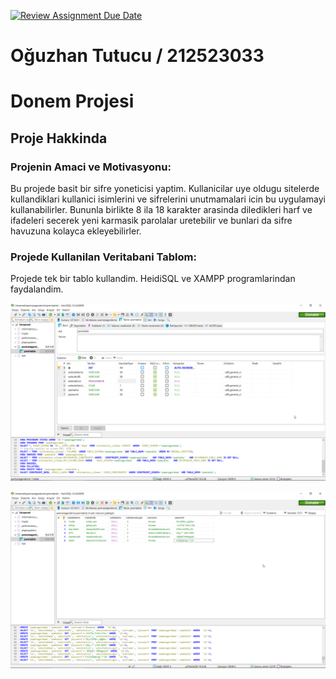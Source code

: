 [![Review Assignment Due Date](https://classroom.github.com/assets/deadline-readme-button-24ddc0f5d75046c5622901739e7c5dd533143b0c8e959d652212380cedb1ea36.svg)](https://classroom.github.com/a/uelKf0-p)
# Oğuzhan Tutucu / 212523033
# Donem Projesi

## Proje Hakkinda

### Projenin Amaci ve Motivasyonu:

Bu projede basit bir sifre yoneticisi yaptim. Kullanicilar uye oldugu sitelerde kullandiklari kullanici isimlerini ve sifrelerini unutmamalari icin bu uygulamayi kullanabilirler. Bununla birlikte 8 ila 18 karakter arasinda diledikleri harf ve ifadeleri secerek yeni karmasik parolalar uretebilir ve bunlari da sifre havuzuna kolayca ekleyebilirler.

### Projede Kullanilan Veritabani Tablom:

Projede tek bir tablo kullandim. 
HeidiSQL ve XAMPP programlarindan faydalandim.

![tablo](heidisql_McnCEzLhCG.png)

![veriler](heidisql_kvWKbRWK7Q.png)
